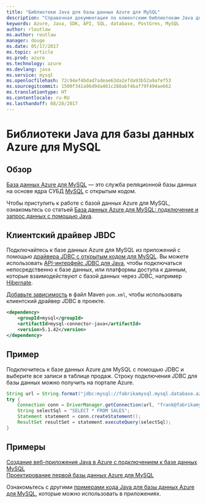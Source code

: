 ```yaml
---
title: "Библиотеки Java для базы данных Azure для MySQL"
description: "Справочная документация по клиентским библиотекам Java для базы данных Azure для MySQL"
keywords: Azure, Java, SDK, API, SQL, database, PostGres, MySQL
author: rloutlaw
ms.author: routlaw
manager: douge
ms.date: 05/17/2017
ms.topic: article
ms.prod: azure
ms.technology: azure
ms.devlang: java
ms.service: mysql
ms.openlocfilehash: 72c94ef4bdad7adeae63da2efda93b52a9afef53
ms.sourcegitcommit: 1500f341a96d9da461c288abf4baf79f494ae662
ms.translationtype: HT
ms.contentlocale: ru-RU
ms.lasthandoff: 08/28/2017
---
```

# <a name="azure-database-for-mysql-libraries-for-java"></a>Библиотеки Java для базы данных Azure для MySQL

## <a name="overview"></a>Обзор

[База данных Azure для MySQL](/azure/sql-database/sql-database-technical-overview) — это служба реляционной базы данных на основе ядра СУБД [MySQL](https://www.mysql.com/) с открытым кодом. 

Чтобы приступить к работе с базой данных Azure для MySQL, ознакомьтесь со статьей [База данных Azure для MySQL: подключение и запрос данных с помощью Java](/azure/mysql/connect-java).

## <a name="client-jbdc-driver"></a>Клиентский драйвер JBDC

Подключайтесь к базе данных Azure для MySQL из приложений с помощью [драйвера JDBC с открытым кодом для MySQL](https://dev.mysql.com/downloads/connector/j/). Вы можете использовать [API-интерфейс JDBC для Java](https://docs.oracle.com/javase/8/docs/technotes/guides/jdbc/), чтобы подключаться непосредственно к базе данных, или платформы доступа к данным, которые взаимодействуют с базой данных через JDBC, например [Hibernate](http://hibernate.org/).

[Добавьте зависимость](https://maven.apache.org/guides/getting-started/index.html#How_do_I_use_external_dependencies) в файл Maven `pom.xml`, чтобы использовать клиентский драйвер JDBC в проекте.  

```XML
<dependency>
    <groupId>mysql</groupId>
    <artifactId>mysql-connector-java</artifactId>
    <version>5.1.42</version>
</dependency>
```   

## <a name="example"></a>Пример

Подключитесь к базе данных Azure для MySQL с помощью JDBC и выберите все записи в таблице продаж. Строку подключения JDBC для базы данных можно получить на портале Azure.

```java
String url = String.format("jdbc:mysql://fabrikamysql.mysql.database.azure.com:3306/fabrikamdb?verifyServerCertificate=true&useSSL=true&requireSSL=false");
try {
    Connection conn = DriverManager.getConnection(url, "frank@fabrikamysql", "aBcDeFgHiJkL");
    String selectSql = "SELECT * FROM SALES";
    Statement statement = conn.createStatement();
    ResultSet resultSet = statement.executeQuery(selectSql);
}
```

## <a name="samples"></a>Примеры

[Создание веб-приложения Java в Azure с подключением к базе данных MySQL](/azure/app-service-web/app-service-web-tutorial-java-mysql)   
[Проектирование первой базы данных Azure для MySQL](/azure/mysql/tutorial-design-database-using-cli)   

Ознакомьтесь с другими [примерами кода Java для базы данных Azure для MySQL](https://azure.microsoft.com/resources/samples/?platform=java&term=mysql), которые можно использовать в приложениях.
